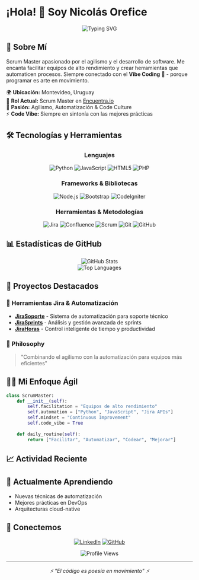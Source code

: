 # ¡Hola! 👋 Soy Nicolás Orefice

<div align="center">
  <img src="https://readme-typing-svg.herokuapp.com?font=Fira+Code&weight=500&size=28&pause=1000&color=2E9EF7&center=true&vCenter=true&random=false&width=700&lines=Scrum+Master+%40+Encuentra.io;Entusiasta+del+Agilismo;Code+Vibe+%F0%9F%92%BB;Montevideo%2C+Uruguay" alt="Typing SVG" />
</div>

## 🚀 Sobre Mí

Scrum Master apasionado por el agilismo y el desarrollo de software. Me encanta facilitar equipos de alto rendimiento y crear herramientas que automaticen procesos.
Siempre conectado con el **Vibe Coding** 🎵 - porque programar es arte en movimiento.

🌍 **Ubicación:** Montevideo, Uruguay  
💼 **Rol Actual:** Scrum Master en [Encuentra.io](https://encuentra.io)  
🎯 **Pasión:** Agilismo, Automatización & Code Culture  
⚡ **Code Vibe:** Siempre en sintonía con las mejores prácticas

## 🛠️ Tecnologías y Herramientas

<div align="center">

### Lenguajes
![Python](https://img.shields.io/badge/Python-3776AB?style=for-the-badge&logo=python&logoColor=white)
![JavaScript](https://img.shields.io/badge/JavaScript-F7DF1E?style=for-the-badge&logo=javascript&logoColor=black)
![HTML5](https://img.shields.io/badge/HTML5-E34F26?style=for-the-badge&logo=html5&logoColor=white)
![PHP](https://img.shields.io/badge/PHP-777BB4?style=for-the-badge&logo=php&logoColor=white)

### Frameworks & Bibliotecas
![Node.js](https://img.shields.io/badge/Node.js-43853D?style=for-the-badge&logo=node.js&logoColor=white)
![Bootstrap](https://img.shields.io/badge/Bootstrap-563D7C?style=for-the-badge&logo=bootstrap&logoColor=white)
![CodeIgniter](https://img.shields.io/badge/CodeIgniter-EF4223?style=for-the-badge&logo=codeigniter&logoColor=white)

### Herramientas & Metodologías
![Jira](https://img.shields.io/badge/Jira-0052CC?style=for-the-badge&logo=jira&logoColor=white)
![Confluence](https://img.shields.io/badge/Confluence-172BF4?style=for-the-badge&logo=confluence&logoColor=white)
![Scrum](https://img.shields.io/badge/Scrum-6DB33F?style=for-the-badge&logo=scrumalliance&logoColor=white)
![Git](https://img.shields.io/badge/Git-F05032?style=for-the-badge&logo=git&logoColor=white)
![GitHub](https://img.shields.io/badge/GitHub-181717?style=for-the-badge&logo=github&logoColor=white)

</div>

## 📊 Estadísticas de GitHub

<div align="center">
  <img src="https://github-readme-stats.vercel.app/api?username=norefice&show_icons=true&theme=tokyonight&hide_border=true&count_private=true" alt="GitHub Stats" />
</div>

<div align="center">
  <img src="https://github-readme-stats.vercel.app/api/top-langs/?username=norefice&layout=compact&theme=tokyonight&hide_border=true" alt="Top Languages" />
</div>

## 🎯 Proyectos Destacados

### 🔧 Herramientas Jira & Automatización
- **[JiraSoporte](https://github.com/norefice/JiraSoporte)** - Sistema de automatización para soporte técnico
- **[JiraSprints](https://github.com/norefice/JiraSprints)** - Análisis y gestión avanzada de sprints
- **[JiraHoras](https://github.com/norefice/JiraHoras)** - Control inteligente de tiempo y productividad

### 🚀 Philosophy
> "Combinando el agilismo con la automatización para equipos más eficientes"

## 🏃‍♂️ Mi Enfoque Ágil

```python
class ScrumMaster:
    def __init__(self):
        self.facilitation = "Equipos de alto rendimiento"
        self.automation = ["Python", "JavaScript", "Jira APIs"]
        self.mindset = "Continuous Improvement"
        self.code_vibe = True
    
    def daily_routine(self):
        return ["Facilitar", "Automatizar", "Codear", "Mejorar"]
```

## 📈 Actividad Reciente

<!--START_SECTION:activity-->
<!--END_SECTION:activity-->

## 🌱 Actualmente Aprendiendo

- Nuevas técnicas de automatización
- Mejores prácticas en DevOps
- Arquitecturas cloud-native

## 💬 Conectemos

<div align="center">

[![LinkedIn](https://img.shields.io/badge/LinkedIn-0077B5?style=for-the-badge&logo=linkedin&logoColor=white)](https://www.linkedin.com/in/norefice/)
[![GitHub](https://img.shields.io/badge/GitHub-181717?style=for-the-badge&logo=github&logoColor=white)](https://github.com/norefice)

</div>

<div align="center">
  <img src="https://komarev.com/ghpvc/?username=norefice&color=blue&style=flat-square&label=Visitas+al+Perfil" alt="Profile Views" />
</div>

---

<div align="center">
  <i>⚡ "El código es poesía en movimiento" ⚡</i>
</div>
